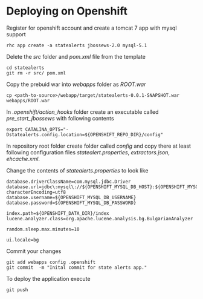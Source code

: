 Deploying on Openshift
======================

Register for openshift account and create a tomcat 7 app with mysql support

    rhc app create -a statealerts jbossews-2.0 mysql-5.1

Delete the _src_ folder and _pom.xml_ file from the template

    cd statealerts
    git rm -r src/ pom.xml

Copy the prebuid war into _webapps_ folder as _ROOT.war_

    cp <path-to-source>/webapp/target/statealerts-0.0.1-SNAPSHOT.war webapps/ROOT.war

In _.openshift/action_hooks_ folder create an executable called _pre_start_jbossews_ with following contents

    export CATALINA_OPTS="-Dstatealerts.config.location=${OPENSHIFT_REPO_DIR}/config"
    
In repository root folder create folder called _config_ and copy there at least following configuration files _statealert.properties_, _extractors.json_, _ehcache.xml_.

Change the contents of _statealerts.properties_ to look like

    database.driverClassName=com.mysql.jdbc.Driver
    database.url=jdbc\:mysql\://${OPENSHIFT_MYSQL_DB_HOST}:${OPENSHIFT_MYSQL_DB_PORT}/${OPENSHIFT_APP_NAME}?characterEncoding=utf8
    database.username=${OPENSHIFT_MYSQL_DB_USERNAME}
    database.password=${OPENSHIFT_MYSQL_DB_PASSWORD}

    index.path=${OPENSHIFT_DATA_DIR}/index
    lucene.analyzer.class=org.apache.lucene.analysis.bg.BulgarianAnalyzer

    random.sleep.max.minutes=10

    ui.locale=bg
    
Commit your changes

    git add webapps config .openshift
    git commit  -m "Inital commit for state alerts app."

To deploy the application execute

    git push

